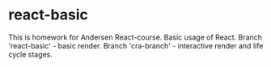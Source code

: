# react-basic
This is homework for Andersen React-course.
Basic usage of React.
Branch 'react-basic' - basic render.
Branch 'cra-branch' - interactive render and life cycle stages.
